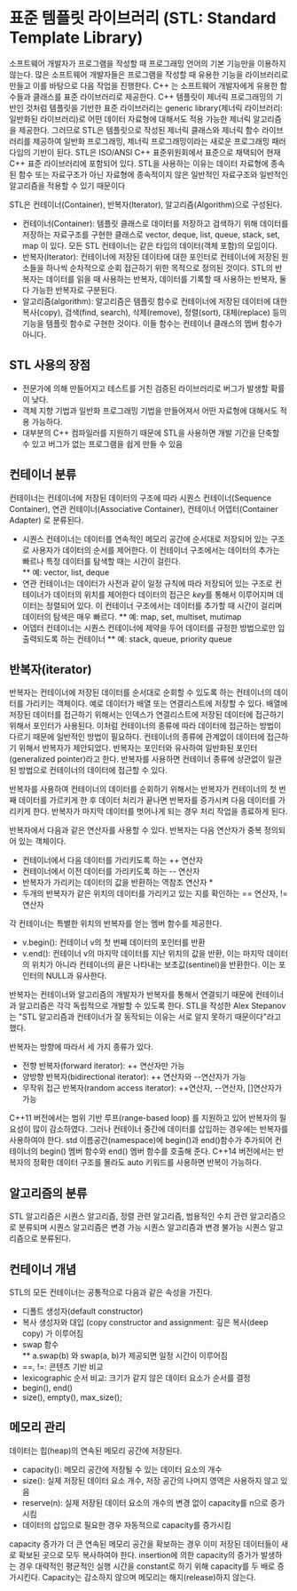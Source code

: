 # 표준 템플릿 라이브러리 (STL: Standard Template Library)

소프트웨어 개발자가 프로그램을 작성할 때 프로그래밍 언어의 기본 기능만을 이용하지 않는다. 많은 소프트웨어 개발자들은 프로그램을 작성할 때 유용한 기능을
라이브러리로 만들고 이를 바탕으로 다음 작업을 진행한다. C++ 는 소프트웨어 개발자에게 유용한 함수들과 클래스를 표준 라이브러리로 제공한다. 
C++ 템플릿이 제너릭 프로그래밍의 기반인 것처럼 템플릿을 기반한 표준 라이브러리는 generic library(제너릭 라이브러리: 일반화된 라이브러리)로 어떤 데이터 자료형에 대해서도 적용 가능한 제너릭 알고리즘을 제공한다.
그러므로 STL은 템플릿으로 작성된 제너릭 클래스와 제너릭 함수 라이브러리를 제공하여 일반화 프로그래밍, 제너릭 프로그래밍이라는 새로운 프로그래밍 패러다임의 기반이 된다.
STL은 ISO/ANSI C++ 표준위원회에서 표준으로 채택되어 현재 C++ 표준 라이브러리에 포함되어 있다. STL을 사용하는 이유는 데이터 자료형에 종속된 함수 또는 자료구조가
아닌 자료형에 종속적이지 않은 일반적인 자료구조와 일반적인 알고리즘을 적용할 수 있기 때문이다

STL은 컨테이너(Container), 반복자(Iterator), 알고리즘(Algorithm)으로 구성된다. 
* 컨테이너(Container): 템플릿 클래스로 데이터를 저장하고 검색하기 위해 데이터를 저장하는 자료구조를 구현한 클래스로 vector, deque, list, queue, stack, set, map 이 있다. 모든 STL 컨테이너는 같은 타입의 데이터(객체 포함)의 모임이다.  
* 반복자(Iterator): 컨테이너에 저장된 데이타에 대한 포인터로 컨테이너에 저장된 원소들을 하나씩 순차적으로 순회 접근하기 위한 목적으로 정의된 것이다. STL의 반복자는 데이터를 읽을 때 사용하는 반복자, 데이터를 기록할 때 사용하는 반복자, 둘 다 가능한 반복자로 구분된다.  
* 알고리즘(algorithm): 알고리즘은 템플릿 함수로 컨테이너에 저장된 데이터에 대한 복사(copy), 검색(find, search), 삭제(remove), 정렬(sort), 대체(replace)
 등의 기능을 템플릿 함수로 구현한 것이다. 이들 함수는 컨테이너 클래스의 멥버 함수가 아니다. 
 
## STL 사용의 장점
* 전문가에 의해 만들어지고 테스트를 거친 검증된 라이브러리로 버그가 발생할 확률이 낮다.
* 객체 지향 기법과 일반화 프로그래밍 기법을 만들어져서 어떤 자료형에 대해서도 적용 가능하다.
* 대부분의 C++ 컴파일러를 지원하기 때문에 STL을 사용하면 개발 기간을 단축할 수 있고 버그가 없는 프로그램을 쉽게 만들 수 있음

## 컨테이너 분류
컨테이너는 컨테이너에 저장된 데이터의 구조에 따라 시퀀스 컨테이너(Sequence Container), 연관 컨테이너(Associative Container), 컨테이너 어뎁터(Container Adapter) 로 분류된다.
* 시퀀스 컨테이너는 데이터를 연속적인 메모리 공간에 순서대로 저장되어 있는 구조로 사용자가 데이터의 순서를 제어한다. 
이 컨테이너 구조에서는 데이터의 추가는 빠르나 특정 데이터를 탐색할 때는 시간이 걸린다.   
** 예: vector, list, deque
* 연관 컨테이너는 데이터가 사전과 같이 일정 규칙에 따라 저장되어 있는 구조로 컨테이너가 데이터의 위치를 제어한다 데이터의 접근은 *key*를 통해서 이루어지며 데이터는 정렬되어 있다. 이 컨테이너 구조에서는 데이터를 추가할 때 시간이 걸리며 데이터의 탐색은 매우 빠르다. 
** 예: map, set, multiset, mutimap
* 어뎁터 컨테이너는 시퀀스 컨테이너에 제약을 두어 데이터를 규정한 방법으로만 입출력되도록 하는 컨테이너
** 예: stack, queue, priority queue

## 반복자(iterator)
반복자는 컨테이너에 저장된 데이터를 순서대로 순회할 수 있도록 하는 컨테이너의 데이터를 가리키는 객체이다.
예로 데이터가 배열 또는 연결리스트에 저장할 수 있다. 배열에 저장된 데이터를 접근하기 위해서는 인덱스가 연결리스트에 저장된 데이터에 접근하기 
위해서 포인터가 사용된다. 이처럼 컨테이너의 종류에 따라 데이터에 접근하는 방법이 다르기 때문에 일반적인 방법이 필요하다. 컨테이너의 종류에
관계없이 데이터에 접근하기 위해서 반복자가 제안되었다. 반복자는 포인터와 유사하여 일반화된 포인터(generalized pointer)라고 한다.
반복자를 사용하면 컨테이너 종류에 상관없이 일관된 방법으로 컨테이너의 데이터에 접근할 수 있다. 

반복자를 사용하여 컨테이너의 데이터를 순회하기 위해서는 반복자가 컨테이너의 첫 번째 데이터를 가르키게 한 후 데이터 처리가 끝나면 반복자를
증가시켜 다음 데이터를 가리키게 한다. 반복자가 마지막 데이터를 벗어나게 되는 경우 처리 작업을 종료하게 된다. 

반복자에서 다음과 같은 연산자를 사용할 수 있다. 반복자는 다음 연산자가 중복 정의되어 있는 객체이다.

* 컨테이너에서 다음 데이터를 가리키도록 하는 ++ 연산자
* 컨테이너에서 이전 데이터를 가리키도록 하는 -- 연산자
* 반복자가 가리키는 데이터의 값을 반환하는 역참조 연산자 *
* 두개의 반복자가 같은 위치의 데이터를 가리키고 있는 지를 확인하는 == 연산자, != 연산자 

각 컨테이너는 특별한 위치의 반복자를 얻는 멤버 함수를 제공한다.
* v.begin(): 컨테이너 v의 첫 번째 데이터의 포인터를 반환
* v.end(): 컨테이너 v의 마지막 데이터를 지난 위치의 값을 반환, 이는 마지막 데이터의 위치가 아니라 컨테이너의 끝은 
나타내는 보초값(sentinel)을 반환한다. 이는 포인터의 NULL과 유사한다. 

반복자는 컨테이너와 알고리즘의 개발자가 반복자를 통해서 연결되기 때문에 컨테이너과 알고리즘은 각각 독립적으로 개발할 수 있도록 한다.
STL을 작성한 Alex Stepanov는 "STL 알고리즘과 컨테이너가 잘 동작되는 이유는 서로 알지 못하기 때문이다"라고 했다. 

반복자는 방향에 따라서 세 가지 종류가 있다.
* 전향 반복자(forward iterator): ++ 연산자만 가능
* 양방향 반복자(bidirectional iterator): ++ 연산자와 --연산자가 가능
* 무작위 접근 반복자(random access iterator): ++연산자, --연산자, []연산자가 가능

C++11 버전에서는 범위 기반 루프(range-based loop) 를 지원하고 있어 반복자의 필요성이 많이 감소하였다. 그러나 컨테이너 중간에 데이터를 
삽입하는 경우에는 반복자를 사용하여야 한다. std 이름공간(namespace)에 begin()과 end()함수가 추가되어 컨테이너의 begin() 멤버 함수와
end() 멤버 함수를 호출해 준다. 
C++14 버전에서는 반복자의 정확한 데이터 구조를 몰라도 auto 키워드를 사용하면 반복이 가능하다.  
 
 ## 알고리즘의 분류
 STL 알고리즘은 시퀀스 알고리즘, 정렬 관련 알고리즘, 범용적인 수치 관련 알고리즘으로 분류되며 시퀀스 알고리즘은 변경 가능 시퀀스 알고리즘과 변경 불가능 시퀀스 알고리즘으로 분류된다. 
 
 ## 컨테이너 개념 
 STL의 모든 컨테이너는 공통적으로 다음과 같은 속성을 가진다.
 * 디폴트 생성자(default constructor)
 * 복사 생성자와 대입 (copy constructor and assignment: 깊은 복사(deep copy) 가 이루어짐
 * swap 함수  
 ** a.swap(b) 와 swap(a, b)가 제공되면 일정 시간이 이루어짐 
 * ==, !=: 콘텐츠 기반 비교 
 * lexicographic 순서 비교: 크기가 같지 않은 데이터 요소가 순서를 결정
 * begin(), end()
 * size(), empty(), max_size();
 
 ## 메모리 관리
 데이터는 힙(heap)의 연속된 메모리 공간에 저장된다. 
 
 * capacity(): 메모리 공간에 저장될 수 있는 데이터 요소의 개수
 * size(): 실제 저장된 데이터 요소 개수, 저장 공간의 나머지 영역은 사용하지 않고 있음
 * reserve(n): 실제 저장된 데이터 요소의 개수의 변경 없이 capacity를 n으로 증가시킴
 * 데이터의 삽입으로 필요한 경우 자동적으로 capacity를 증가시킴 
 
 capacity 증가가 더 큰 연속된 메모리 공간을 확보하는 경우 이미 저장된 데이터들이 새로 확보된 곳으로 모두 복사하여야 한다.
 insertion에 의한 capacity의 증가가 발생하는 경우 대략적인 평균적인 실행 시간을 constant로 하기 위해 capacity를 두 배로 증가시킨다. 
 Capacity는 감소하지 않으며 메모리는 해지(release)하지 않는다. 
 
